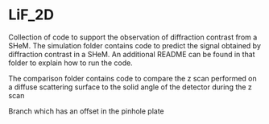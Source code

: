# LiF_2D
Collection of code to support the observation of diffraction contrast from a SHeM. 
The simulation folder contains code to predict the signal obtained by diffraction contrast in a SHeM.
An additional README can be found in that folder to explain how to run the code.

The comparison folder contains code to compare the z scan performed on a diffuse scattering surface to the solid angle of the detector
during the z scan

Branch which has an offset in the pinhole plate
